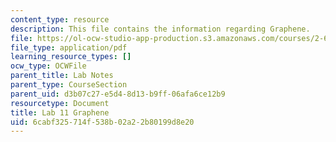 ```yaml
---
content_type: resource
description: This file contains the information regarding Graphene.
file: https://ol-ocw-studio-app-production.s3.amazonaws.com/courses/2-674-micro-nano-engineering-laboratory-spring-2016/6cabf325714f538b02a22b80199d8e20_MIT2_674S16_LabNote11.pdf
file_type: application/pdf
learning_resource_types: []
ocw_type: OCWFile
parent_title: Lab Notes
parent_type: CourseSection
parent_uid: d3b07c27-e5d4-8d13-b9ff-06afa6ce12b9
resourcetype: Document
title: Lab 11 Graphene
uid: 6cabf325-714f-538b-02a2-2b80199d8e20
---
```

